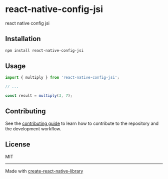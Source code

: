 # react-native-config-jsi

react native config jsi

## Installation

```sh
npm install react-native-config-jsi
```

## Usage


```js
import { multiply } from 'react-native-config-jsi';

// ...

const result = multiply(3, 7);
```


## Contributing

See the [contributing guide](CONTRIBUTING.md) to learn how to contribute to the repository and the development workflow.

## License

MIT

---

Made with [create-react-native-library](https://github.com/callstack/react-native-builder-bob)
